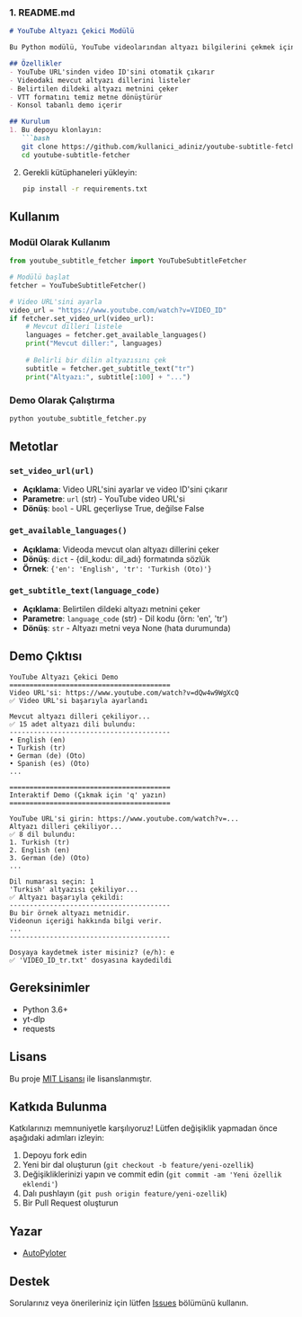 ### 1. README.md
```markdown
# YouTube Altyazı Çekici Modülü

Bu Python modülü, YouTube videolarından altyazı bilgilerini çekmek için kullanılır. Hem manuel hem de otomatik altyazıları destekler.

## Özellikler
- YouTube URL'sinden video ID'sini otomatik çıkarır
- Videodaki mevcut altyazı dillerini listeler
- Belirtilen dildeki altyazı metnini çeker
- VTT formatını temiz metne dönüştürür
- Konsol tabanlı demo içerir

## Kurulum
1. Bu depoyu klonlayın:
   ```bash
   git clone https://github.com/kullanici_adiniz/youtube-subtitle-fetcher.git
   cd youtube-subtitle-fetcher
   ```

2. Gerekli kütüphaneleri yükleyin:
   ```bash
   pip install -r requirements.txt
   ```

## Kullanım
### Modül Olarak Kullanım
```python
from youtube_subtitle_fetcher import YouTubeSubtitleFetcher

# Modülü başlat
fetcher = YouTubeSubtitleFetcher()

# Video URL'sini ayarla
video_url = "https://www.youtube.com/watch?v=VIDEO_ID"
if fetcher.set_video_url(video_url):
    # Mevcut dilleri listele
    languages = fetcher.get_available_languages()
    print("Mevcut diller:", languages)
    
    # Belirli bir dilin altyazısını çek
    subtitle = fetcher.get_subtitle_text("tr")
    print("Altyazı:", subtitle[:100] + "...")
```

### Demo Olarak Çalıştırma
```bash
python youtube_subtitle_fetcher.py
```

## Metotlar
### `set_video_url(url)`
- **Açıklama**: Video URL'sini ayarlar ve video ID'sini çıkarır
- **Parametre**: `url` (str) - YouTube video URL'si
- **Dönüş**: `bool` - URL geçerliyse True, değilse False

### `get_available_languages()`
- **Açıklama**: Videoda mevcut olan altyazı dillerini çeker
- **Dönüş**: `dict` - {dil_kodu: dil_adı} formatında sözlük
- **Örnek**: `{'en': 'English', 'tr': 'Turkish (Oto)'}`

### `get_subtitle_text(language_code)`
- **Açıklama**: Belirtilen dildeki altyazı metnini çeker
- **Parametre**: `language_code` (str) - Dil kodu (örn: 'en', 'tr')
- **Dönüş**: `str` - Altyazı metni veya None (hata durumunda)

## Demo Çıktısı
```
YouTube Altyazı Çekici Demo
========================================
Video URL'si: https://www.youtube.com/watch?v=dQw4w9WgXcQ
✅ Video URL'si başarıyla ayarlandı

Mevcut altyazı dilleri çekiliyor...
✅ 15 adet altyazı dili bulundu:
----------------------------------------
• English (en)
• Turkish (tr)
• German (de) (Oto)
• Spanish (es) (Oto)
...

========================================
Interaktif Demo (Çıkmak için 'q' yazın)
========================================

YouTube URL'si girin: https://www.youtube.com/watch?v=...
Altyazı dilleri çekiliyor...
✅ 8 dil bulundu:
1. Turkish (tr)
2. English (en)
3. German (de) (Oto)
...

Dil numarası seçin: 1
'Turkish' altyazısı çekiliyor...
✅ Altyazı başarıyla çekildi:
----------------------------------------
Bu bir örnek altyazı metnidir.
Videonun içeriği hakkında bilgi verir.
...
----------------------------------------

Dosyaya kaydetmek ister misiniz? (e/h): e
✅ 'VIDEO_ID_tr.txt' dosyasına kaydedildi
```

## Gereksinimler
- Python 3.6+
- yt-dlp
- requests

## Lisans
Bu proje [MIT Lisansı](LICENSE) ile lisanslanmıştır.

## Katkıda Bulunma
Katkılarınızı memnuniyetle karşılıyoruz! Lütfen değişiklik yapmadan önce aşağıdaki adımları izleyin:
1. Depoyu fork edin
2. Yeni bir dal oluşturun (`git checkout -b feature/yeni-ozellik`)
3. Değişikliklerinizi yapın ve commit edin (`git commit -am 'Yeni özellik eklendi'`)
4. Dalı pushlayın (`git push origin feature/yeni-ozellik`)
5. Bir Pull Request oluşturun

## Yazar
- [AutoPyloter](https://github.com/AutoPyloter)

## Destek
Sorularınız veya önerileriniz için lütfen [Issues](https://github.com/AutoPyloter/youtube-subtitle-fetcher/issues) bölümünü kullanın.


